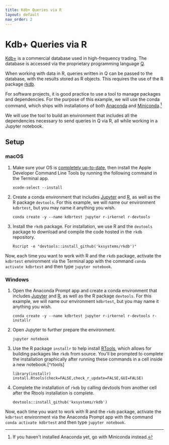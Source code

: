 ```yaml
---
title: Kdb+ Queries via R
layout: default 
nav_order: 2
---
```


# Kdb+ Queries via R

[Kdb+](https://kx.com) is a commercial database used in high-frequency trading.  The database is accessed via the proprietary programming language [Q](https://code.kx.com/home/).

When working with data in R, queries written in Q can be passed to the database, with the results stored as R objects.  This requires the use of the R package [rkdb](https://github.com/KxSystems/rkdb).

For software projects, it is good practice to use a tool to manage packages and dependencies. For the purpose of this example, we will use the conda command, which ships with installations of both [Anaconda](https://www.anaconda.com/products/distribution) and [Miniconda](https://docs.conda.io/en/latest/miniconda.html).[^minic]

We will use the tool to build an environment that includes all the dependencies necessary to send queries in Q via R, all while working in a Jupyter notebook.

## Setup

### macOS

1. Make sure your OS is [completely up-to-date](https://support.apple.com/en-us/HT201541), then install the Apple Developer Command Line Tools by running the following command in the Terminal app.
    ```
    xcode-select --install
    ```

2. Create a conda environment that includes [Jupyter](https://jupyter.org) and [R](https://www.r-project.org), as well as the R package `devtools`.  For this example, we will name our environment `kdbrtest`, but you may name it anything you wish.
    ```
    conda create -y --name kdbrtest jupyter r-irkernel r-devtools
    ```

3. Install the `rkdb` package.  For installation, we use R and the `devtools` package to download and compile the code hosted in the `rkdb` repository.
    ```
    Rscript -e "devtools::install_github('kxsystems/rkdb')"
    ```

Now, each time you want to work with R and the `rkdb` package, activate the `kdbrtest` environment via the Terminal app with the command `conda activate kdbrtest` and then type `jupyter notebook`.

### Windows

1. Open the Anaconda Prompt app and create a conda environment that includes [Jupyter](https://jupyter.org) and [R](https://www.r-project.org), as well as the R package `devtools`.  For this example, we will name our environment `kdbrtest`, but you may name it anything you wish.
    ```
    conda create -y --name kdbrtest jupyter r-irkernel r-devtools r-installr
    ```

2. Open Jupyter to further prepare the environment.
    ```
    jupyter notebook
    ```

3. Use the R package `installr` to help install [RTools](https://cran.r-project.org/bin/windows/Rtools/), which allows for building packages like `rkdb` from source.  You'll be prompted to complete the installation graphically after running these commands in a cell inside a new notebook.[^rtools]
	```
    library(installr)
	install.Rtools(check=FALSE,check_r_update=FALSE,GUI=FALSE)
    ```

4. Complete the installation of `rkdb` by calling devtools from another cell after the Rtools installation is complete.
    ```
    devtools::install_github('kxsystems/rkdb')
    ```
Now, each time you want to work with R and the `rkdb` package, activate the `kdbrtest` environment via the Anaconda Prompt app with the command `conda activate kdbrtest` and then type `jupyter notebook`.

[^minic]: If you haven't installed Anaconda yet, go with Miniconda instead.
[^tools]: Accept all the graphical defaults unless you know you have an existing Rtools installation.